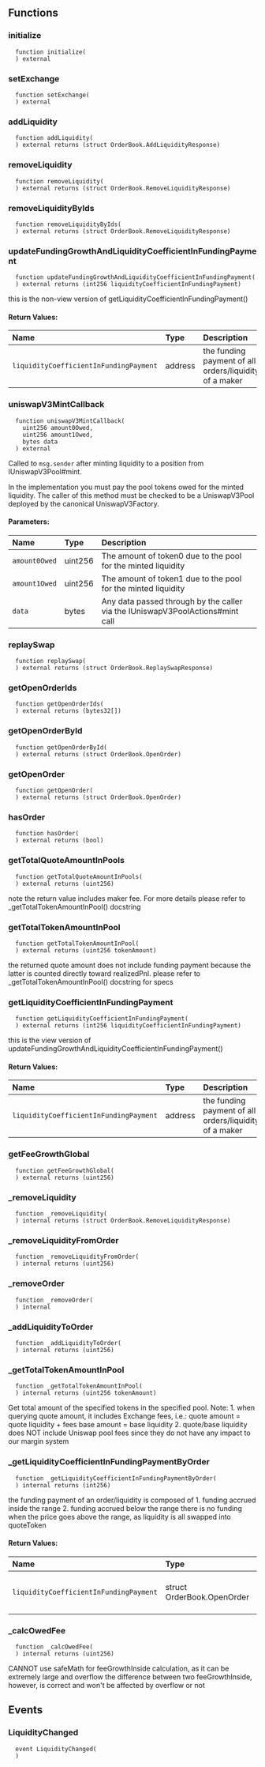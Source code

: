 


## Functions
### initialize
```solidity
  function initialize(
  ) external
```




### setExchange
```solidity
  function setExchange(
  ) external
```




### addLiquidity
```solidity
  function addLiquidity(
  ) external returns (struct OrderBook.AddLiquidityResponse)
```




### removeLiquidity
```solidity
  function removeLiquidity(
  ) external returns (struct OrderBook.RemoveLiquidityResponse)
```




### removeLiquidityByIds
```solidity
  function removeLiquidityByIds(
  ) external returns (struct OrderBook.RemoveLiquidityResponse)
```




### updateFundingGrowthAndLiquidityCoefficientInFundingPayment
```solidity
  function updateFundingGrowthAndLiquidityCoefficientInFundingPayment(
  ) external returns (int256 liquidityCoefficientInFundingPayment)
```

this is the non-view version of getLiquidityCoefficientInFundingPayment()


#### Return Values:
| Name                           | Type          | Description                                                                  |
| :----------------------------- | :------------ | :--------------------------------------------------------------------------- |
|`liquidityCoefficientInFundingPayment`| address | the funding payment of all orders/liquidity of a maker
### uniswapV3MintCallback
```solidity
  function uniswapV3MintCallback(
    uint256 amount0Owed,
    uint256 amount1Owed,
    bytes data
  ) external
```
Called to `msg.sender` after minting liquidity to a position from IUniswapV3Pool#mint.

In the implementation you must pay the pool tokens owed for the minted liquidity.
The caller of this method must be checked to be a UniswapV3Pool deployed by the canonical UniswapV3Factory.

#### Parameters:
| Name | Type | Description                                                          |
| :--- | :--- | :------------------------------------------------------------------- |
|`amount0Owed` | uint256 | The amount of token0 due to the pool for the minted liquidity
|`amount1Owed` | uint256 | The amount of token1 due to the pool for the minted liquidity
|`data` | bytes | Any data passed through by the caller via the IUniswapV3PoolActions#mint call

### replaySwap
```solidity
  function replaySwap(
  ) external returns (struct OrderBook.ReplaySwapResponse)
```




### getOpenOrderIds
```solidity
  function getOpenOrderIds(
  ) external returns (bytes32[])
```




### getOpenOrderById
```solidity
  function getOpenOrderById(
  ) external returns (struct OrderBook.OpenOrder)
```




### getOpenOrder
```solidity
  function getOpenOrder(
  ) external returns (struct OrderBook.OpenOrder)
```




### hasOrder
```solidity
  function hasOrder(
  ) external returns (bool)
```




### getTotalQuoteAmountInPools
```solidity
  function getTotalQuoteAmountInPools(
  ) external returns (uint256)
```

note the return value includes maker fee.
     For more details please refer to _getTotalTokenAmountInPool() docstring


### getTotalTokenAmountInPool
```solidity
  function getTotalTokenAmountInPool(
  ) external returns (uint256 tokenAmount)
```

the returned quote amount does not include funding payment because
     the latter is counted directly toward realizedPnl.
     please refer to _getTotalTokenAmountInPool() docstring for specs


### getLiquidityCoefficientInFundingPayment
```solidity
  function getLiquidityCoefficientInFundingPayment(
  ) external returns (int256 liquidityCoefficientInFundingPayment)
```

this is the view version of updateFundingGrowthAndLiquidityCoefficientInFundingPayment()


#### Return Values:
| Name                           | Type          | Description                                                                  |
| :----------------------------- | :------------ | :--------------------------------------------------------------------------- |
|`liquidityCoefficientInFundingPayment`| address | the funding payment of all orders/liquidity of a maker
### getFeeGrowthGlobal
```solidity
  function getFeeGrowthGlobal(
  ) external returns (uint256)
```




### _removeLiquidity
```solidity
  function _removeLiquidity(
  ) internal returns (struct OrderBook.RemoveLiquidityResponse)
```




### _removeLiquidityFromOrder
```solidity
  function _removeLiquidityFromOrder(
  ) internal returns (uint256)
```




### _removeOrder
```solidity
  function _removeOrder(
  ) internal
```




### _addLiquidityToOrder
```solidity
  function _addLiquidityToOrder(
  ) internal returns (uint256)
```




### _getTotalTokenAmountInPool
```solidity
  function _getTotalTokenAmountInPool(
  ) internal returns (uint256 tokenAmount)
```

Get total amount of the specified tokens in the specified pool.
     Note:
       1. when querying quote amount, it includes Exchange fees, i.e.:
          quote amount = quote liquidity + fees
          base amount = base liquidity
       2. quote/base liquidity does NOT include Uniswap pool fees since
          they do not have any impact to our margin system


### _getLiquidityCoefficientInFundingPaymentByOrder
```solidity
  function _getLiquidityCoefficientInFundingPaymentByOrder(
  ) internal returns (int256)
```

the funding payment of an order/liquidity is composed of
     1. funding accrued inside the range 2. funding accrued below the range
     there is no funding when the price goes above the range, as liquidity is all swapped into quoteToken


#### Return Values:
| Name                           | Type          | Description                                                                  |
| :----------------------------- | :------------ | :--------------------------------------------------------------------------- |
|`liquidityCoefficientInFundingPayment`| struct OrderBook.OpenOrder | the funding payment of an order/liquidity
### _calcOwedFee
```solidity
  function _calcOwedFee(
  ) internal returns (uint256)
```

CANNOT use safeMath for feeGrowthInside calculation, as it can be extremely large and overflow
the difference between two feeGrowthInside, however, is correct and won't be affected by overflow or not


## Events
### LiquidityChanged
```solidity
  event LiquidityChanged(
  )
```



